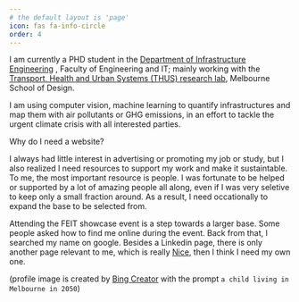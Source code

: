 ```yaml
---
# the default layout is 'page'
icon: fas fa-info-circle
order: 4
---
```


I am currently a PHD student in the <a href="https://infrastructure.eng.unimelb.edu.au/">Department of Infrastructure Engineering</a> , Faculty of Engineering and IT; mainly working with the <a href="https://msd.unimelb.edu.au/thus">Transport, Health and Urban Systems (THUS) research lab</a>, Melbourne School of Design.

I am using computer vision, machine learning to quantify infrastructures and map them with air pollutants or GHG emissions, in an effort to tackle the urgent climate crisis with all interested parties.

Why do I need a website?

I always had little interest in advertising or promoting my job or study, but I also realized I need resources to support my work and make it sustaintable. To me, the most important resource is people. I was fortunate to be helped or supported by a lot of amazing people all along, even if I was very seletive to keep only a small fraction around. As a result, I need occationally to expand the base to be selected from.

Attending the FEIT showcase event is a step towards a larger base. Some people asked how to find me online during the event. Back from that, I searched my name on google. Besides a Linkedin page, there is only another page relevant to me, which is really <a href="https://mothlight.github.io/">Nice</a>, then I think I need my own one.

(profile image is created by <a href="https://www.bing.com/create">Bing Creator</a> with the prompt `a child living in Melbourne in 2050`)
